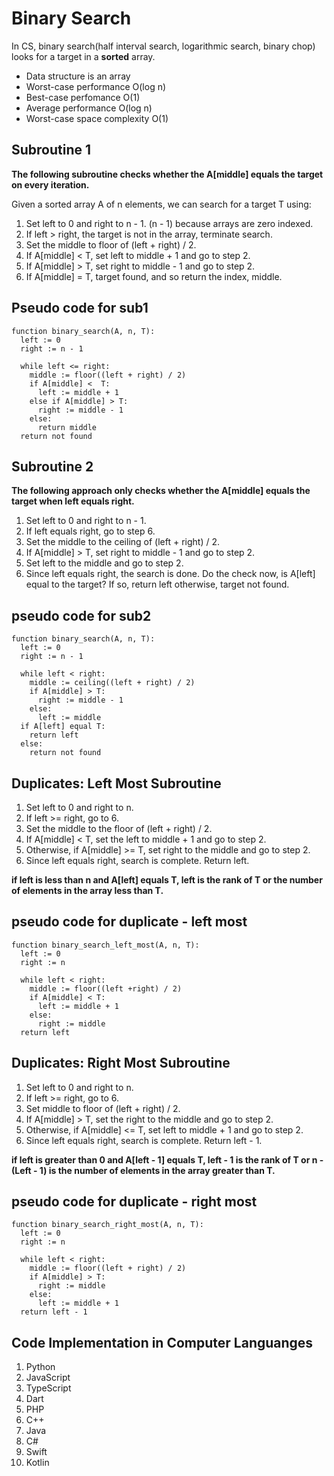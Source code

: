 # Binary Search

In CS, binary search(half interval search, logarithmic search, binary chop) looks for a target in a **sorted** array.

- Data structure is an array
- Worst-case performance O(log n)
- Best-case perfomance O(1)
- Average performance O(log n)
- Worst-case space complexity O(1)

## Subroutine 1

**The following subroutine checks whether the A[middle] equals the target on every iteration.**

Given a sorted array A of n elements, we can search for a target T using:

1. Set left to 0 and right to n - 1. (n - 1) because arrays are zero indexed.
2. If left > right, the target is not in the array, terminate search.
3. Set the middle to floor of (left + right) / 2.
4. If A[middle] < T, set left to middle + 1 and go to step 2.
5. If A[middle] > T, set right to middle - 1 and go to step 2.
6. If A[middle] = T, target found, and so return the index, middle.

## Pseudo code for sub1

```{r, eval=FALSE}
function binary_search(A, n, T):
  left := 0
  right := n - 1

  while left <= right:
    middle := floor((left + right) / 2)
    if A[middle] <  T:
      left := middle + 1
    else if A[middle] > T:
      right := middle - 1
    else:
      return middle
  return not found
```

## Subroutine 2

**The following approach only checks whether the A[middle] equals the target when left equals right.**

1. Set left to 0 and right to n - 1.
2. If left equals right, go to step 6.
3. Set the middle to the ceiling of (left + right) / 2.
4. If A[middle] > T, set right to middle - 1 and go to step 2.
5. Set left to the middle and go to step 2.
6. Since left equals right, the search is done. Do the check now, is A[left] equal to the target? If so, return left otherwise, target not found.

## pseudo code for sub2

```{r, eval=FALSE}
function binary_search(A, n, T):
  left := 0
  right := n - 1

  while left < right:
    middle := ceiling((left + right) / 2)
    if A[middle] > T:
      right := middle - 1
    else:
      left := middle
  if A[left] equal T:
    return left
  else:
    return not found
```

## Duplicates: Left Most Subroutine

1. Set left to 0 and right to n.
2. If left >= right, go to 6.
3. Set the middle to the floor of (left + right) / 2.
4. If A[middle] < T, set the left to middle + 1 and go to step 2.
5. Otherwise, if A[middle] >= T, set right to the middle and go to step 2.
6. Since left equals right, search is complete. Return left.

**if left is less than n and A[left] equals T, left is the rank of T or the number of elements in the array less than T.**

## pseudo code for duplicate - left most

```{r, eval=FALSE}
function binary_search_left_most(A, n, T):
  left := 0
  right := n

  while left < right:
    middle := floor((left +right) / 2)
    if A[middle] < T:
      left := middle + 1
    else:
      right := middle
  return left
```

## Duplicates: Right Most Subroutine

1. Set left to 0 and right to n.
2. If left >= right, go to 6.
3. Set middle to floor of (left + right) / 2.
4. If A[middle] > T, set the right to the middle and go to step 2.
5. Otherwise, if A[middle] <= T, set left to middle + 1 and go to step 2.
6. Since left equals right, search is complete. Return left - 1.

**if left is greater than 0 and A[left - 1] equals T, left - 1 is the rank of T or n - (Left - 1) is the number of elements in the array greater than T.**

## pseudo code for duplicate - right most

```{r, eval=FALSE}
function binary_search_right_most(A, n, T):
  left := 0
  right := n

  while left < right:
    middle := floor((left + right) / 2)
    if A[middle] > T:
      right := middle
    else:
      left := middle + 1
  return left - 1
```

## Code Implementation in Computer Languanges

1. Python
2. JavaScript
3. TypeScript
4. Dart
5. PHP
6. C++
7. Java
8. C#
9. Swift
10. Kotlin
